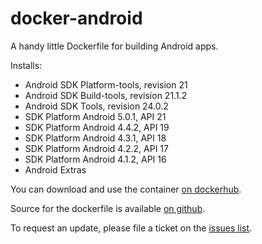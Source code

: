 # docker-android

A handy little Dockerfile for building Android apps.

Installs:

* Android SDK Platform-tools, revision 21
* Android SDK Build-tools, revision 21.1.2
* Android SDK Tools, revision 24.0.2
* SDK Platform Android 5.0.1, API 21
* SDK Platform Android 4.4.2, API 19
* SDK Platform Android 4.3.1, API 18
* SDK Platform Android 4.2.2, API 17
* SDK Platform Android 4.1.2, API 16
* Android Extras

You can download and use the container [on dockerhub](https://registry.hub.docker.com/u/emmby/docker-android/).

Source for the dockerfile is available [on github](https://github.com/emmby/docker-android).

To request an update, please file a ticket on the [issues list](https://github.com/emmby/docker-android/issues).

